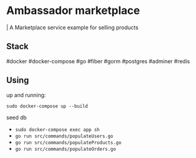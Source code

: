 # Ambassador marketplace

| A Marketplace service example for selling products 

## Stack
#docker #docker-compose #go #fiber #gorm #postgres #adminer #redis


## Using
up and running:

`sudo docker-compose up --build`


seed db
 - `sudo docker-compose exec app sh`
 - `go run src/commands/populateUsers.go`
 - `go run src/commands/populateProducts.go`
 - `go run src/commands/populateOrders.go`